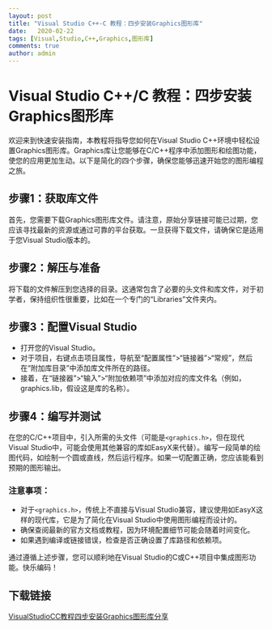 ```yaml
---
layout: post
title: "Visual Studio C++-C 教程：四步安装Graphics图形库"
date:   2020-02-22
tags: [Visual,Studio,C++,Graphics,图形库]
comments: true
author: admin
---
```

# Visual Studio C++/C 教程：四步安装Graphics图形库

欢迎来到快速安装指南，本教程将指导您如何在Visual Studio C++环境中轻松设置Graphics图形库。Graphics库让您能够在C/C++程序中添加图形和绘图功能，使您的应用更加生动。以下是简化的四个步骤，确保您能够迅速开始您的图形编程之旅。

## 步骤1：获取库文件
首先，您需要下载Graphics图形库文件。请注意，原始分享链接可能已过期，您应该寻找最新的资源或通过可靠的平台获取。一旦获得下载文件，请确保它是适用于您Visual Studio版本的。

## 步骤2：解压与准备
将下载的文件解压到您选择的目录。这通常包含了必要的头文件和库文件，对于初学者，保持组织性很重要，比如在一个专门的“Libraries”文件夹内。

## 步骤3：配置Visual Studio
- 打开您的Visual Studio。
- 对于项目，右键点击项目属性，导航至“配置属性”>“链接器”>“常规”，然后在“附加库目录”中添加库文件所在的路径。
- 接着，在“链接器”>“输入”>“附加依赖项”中添加对应的库文件名（例如，graphics.lib，假设这是库的名称）。

## 步骤4：编写并测试
在您的C/C++项目中，引入所需的头文件（可能是`<graphics.h>`，但在现代Visual Studio中，可能会使用其他兼容的库如EasyX来代替）。编写一段简单的绘图代码，如绘制一个圆或直线，然后运行程序。如果一切配置正确，您应该能看到预期的图形输出。

### 注意事项：
- 对于`<graphics.h>`，传统上不直接与Visual Studio兼容，建议使用如EasyX这样的现代库，它是为了简化在Visual Studio中使用图形编程而设计的。
- 确保查阅最新的官方文档或教程，因为环境配置细节可能会随着时间变化。
- 如果遇到编译或链接错误，检查是否正确设置了库路径和依赖项。

通过遵循上述步骤，您可以顺利地在Visual Studio的C或C++项目中集成图形功能。快乐编码！

## 下载链接

[VisualStudioCC教程四步安装Graphics图形库分享](https://pan.quark.cn/s/b70d07317473)